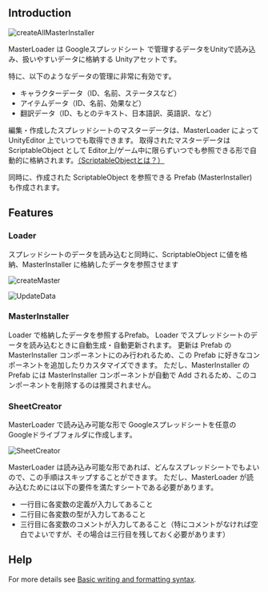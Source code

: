 ## Introduction

![createAllMasterInstaller](https://user-images.githubusercontent.com/22868752/172049874-7026989c-b6f9-40cd-bd61-4cdfeac6a81c.gif)

MasterLoader は Googleスプレッドシート で管理するデータをUnityで読み込み、扱いやすいデータに格納する Unityアセットです。

特に、以下のようなデータの管理に非常に有効です。
- キャラクターデータ（ID、名前、ステータスなど）
- アイテムデータ（ID、名前、効果など）
- 翻訳データ（ID、もとのテキスト、日本語訳、英語訳、など）

編集・作成したスプレッドシートのマスターデータは、MasterLoader によって UnityEditor 上でいつでも取得できます。
取得されたマスターデータは ScriptableObject として Editor上/ゲーム中に限らずいつでも参照できる形で自動的に格納されます。[（ScriptableObjectとは？）](https://docs.unity3d.com/ja/2018.4/Manual/class-ScriptableObject.html)

同時に、作成された ScriptableObject を参照できる Prefab (MasterInstaller) も作成されます。

## Features

### Loader

スプレッドシートのデータを読み込むと同時に、ScriptableObject に値を格納、MasterInstaller に格納したデータを参照させます

![createMaster](https://user-images.githubusercontent.com/22868752/172363988-1a35c195-eed1-4150-8181-d5d752698814.gif)

![UpdateData](https://user-images.githubusercontent.com/22868752/172365155-e2ed8859-b4cd-4850-ae23-8f0507dc59e0.gif)

### MasterInstaller

Loader で格納したデータを参照するPrefab。
Loader でスプレッドシートのデータを読み込むときに自動生成・自動更新されます。
更新は Prefab の MasterInstaller コンポーネントにのみ行われるため、この Prefab に好きなコンポーネントを追加したりカスタマイズできます。
ただし、MasterInstaller の Prefab には MasterInstaller コンポーネントが自動で Add されるため、このコンポーネントを削除するのは推奨されません。

### SheetCreator

MasterLoader で読み込み可能な形で Googleスプレッドシートを任意の Googleドライブフォルダに作成します。

![SheetCreator](https://user-images.githubusercontent.com/22868752/172365711-ec504d8d-c683-4638-8fca-715b1c81443a.gif)

MasterLoader は読み込み可能な形であれば、どんなスプレッドシートでもよいので、この手順はスキップすることができます。
ただし、MasterLoader が読み込むためには以下の要件を満たすシートである必要があります。

- 一行目に各変数の定義が入力してあること
- 二行目に各変数の型が入力してあること
- 三行目に各変数のコメントが入力してあること（特にコメントがなければ空白でよいですが、その場合は三行目を残しておく必要があります）

## Help

For more details see [Basic writing and formatting syntax](https://docs.github.com/en/github/writing-on-github/getting-started-with-writing-and-formatting-on-github/basic-writing-and-formatting-syntax).
